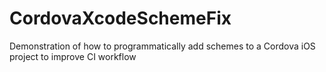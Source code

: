 # CordovaXcodeSchemeFix
Demonstration of how to programmatically add schemes to a Cordova iOS project to improve CI workflow
